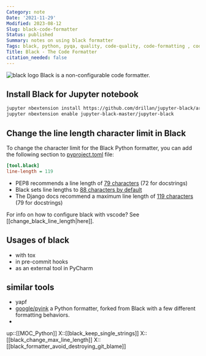 ```yaml
---
Category: note
Date: '2021-11-29'
Modified: 2023-08-12
Slug: black-code-formatter
Status: published
Summary: notes on using black formatter
Tags: black, python, pyqa, quality, code-quality, code-formatting , code-formatter
Title: Black - The Code Formatter
citation_needed: false
---
```

![black logo](https://black.readthedocs.io/en/stable/_static/logo2-readme.png)
Black is a non-configurable code formatter.

## Install Black for Jupyter notebook

```sh
jupyter nbextension install https://github.com/drillan/jupyter-black/archive/master.zip --user
jupyter nbextension enable jupyter-black-master/jupyter-black
```

## Change the line length character limit in Black

To change the character limit for the Black Python formatter, you can add the following section to [pyproject.toml](https://www.python.org/dev/peps/pep-0518/) file:

```ini
[tool.black]
line-length = 119
```

- PEP8 recommends a line length of [79 characters](https://www.python.org/dev/peps/pep-0008/#maximum-line-length) (72 for docstrings)
- Black sets line lengths to [88 characters by default](https://black.readthedocs.io/en/stable/the_black_code_style.html?highlight=length#line-length)
- The Django docs recommend a maximum line length of [119 characters](https://docs.djangoproject.com/en/dev/internals/contributing/writing-code/coding-style/) (79 for docstrings)

For info on how to configure black with vscode? See [[change_black_line_length|here]].

## Usages of black

- with tox
- in pre-commit hooks
- as an external tool in PyCharm

## similar tools
- yapf
- [google/pyink](https://github.com/google/pyink) a Python formatter, forked from Black with a few different formatting behaviors.
- 
up::[[MOC_Python]]
X::[[black_keep_single_strings]]
X::[[black_change_max_line_length]]
X::[[black_formatter_avoid_destroying_git_blame]]
